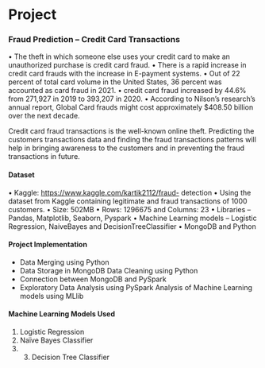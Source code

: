 # Project
### Fraud Prediction – Credit Card Transactions
• The theft in which someone else uses your credit card to make an unauthorized purchase is credit card fraud.
• There is a rapid increase in credit card frauds with the increase in E-payment systems.
• Out of 22 percent of total card volume in the United States, 36 percent was accounted as card fraud in 2021.
• credit card fraud increased by 44.6% from 271,927 in 2019 to 393,207 in 2020.
• According to Nilson’s research’s annual report, Global Card frauds might cost approximately $408.50 billion over the next decade.

Credit card fraud transactions is the well-known online theft. Predicting the customers transactions data and finding the fraud transactions patterns will help in bringing awareness to the customers and in preventing the fraud transactions in future.

#### Dataset
• Kaggle: https://www.kaggle.com/kartik2112/fraud- detection
• Using the dataset from Kaggle containing legitimate and fraud transactions of 1000 customers.
• Size: 502MB
• Rows: 1296675 and Columns: 23
• Libraries – Pandas, Matplotlib, Seaborn, Pyspark
• Machine Learning models – Logistic Regression, NaiveBayes and DecisionTreeClassifier
• MongoDB and Python

#### Project Implementation
- Data Merging using Python
- Data Storage in MongoDB Data Cleaning using Python
- Connection between MongoDB and PySpark
- Exploratory Data Analysis using PySpark Analysis of Machine Learning models using MLlib

#### Machine Learning Models Used
1. Logistic Regression
2. Naïve Bayes Classifier
3. 3. Decision Tree Classifier

